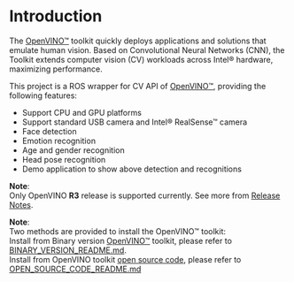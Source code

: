 # Introduction
The [OpenVINO™](https://software.intel.com/en-us/openvino-toolkit) toolkit quickly deploys applications and solutions that emulate human vision. Based on Convolutional Neural Networks (CNN), the Toolkit extends computer vision (CV) workloads across Intel® hardware, maximizing performance.

This project is a ROS wrapper for CV API of [OpenVINO™](https://software.intel.com/en-us/openvino-toolkit), providing the following features:
* Support CPU and GPU platforms
* Support standard USB camera and Intel® RealSense™ camera
* Face detection
* Emotion recognition
* Age and gender recognition
* Head pose recognition
* Demo application to show above detection and recognitions

**Note**:  
Only OpenVINO <b>R3</b> release is supported currently. See more from [Release Notes](https://software.intel.com/en-us/articles/OpenVINO-RelNotes).  

**Note**:  
Two methods are provided to install the OpenVINO™ toolkit:  
Install from Binary version [OpenVINO™](https://software.intel.com/en-us/openvino-toolkit) toolkit, please refer to [BINARY_VERSION_README.md](https://github.com/intel/ros_openvino_toolkit/blob/master/doc/BINARY_VERSION_README.md).  
Install from OpenVINO toolkit [open source code](https://github.com/opencv/dldt), please refer to [OPEN_SOURCE_CODE_README.md](https://github.com/intel/ros_openvino_toolkit/blob/master/doc/OPEN_SOURCE_CODE_README.md)

